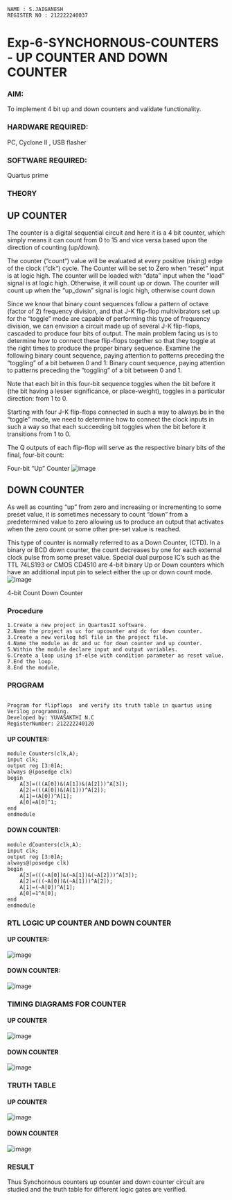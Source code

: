 ```
NAME : S.JAIGANESH
REGISTER NO : 212222240037
```
# Exp-6-SYNCHORNOUS-COUNTERS - UP COUNTER AND DOWN COUNTER 
### AIM: 
To implement 4 bit up and down counters and validate  functionality.
### HARDWARE REQUIRED:  
PC, Cyclone II , USB flasher
### SOFTWARE REQUIRED:   
Quartus prime
### THEORY 

## UP COUNTER 
The counter is a digital sequential circuit and here it is a 4 bit counter, which simply means it can count from 0 to 15 and vice versa based upon the direction of counting (up/down). 

The counter (“count“) value will be evaluated at every positive (rising) edge of the clock (“clk“) cycle.
The Counter will be set to Zero when “reset” input is at logic high.
The counter will be loaded with “data” input when the “load” signal is at logic high. Otherwise, it will count up or down.
The counter will count up when the “up_down” signal is logic high, otherwise count down

Since we know that binary count sequences follow a pattern of octave (factor of 2) frequency division, and that J-K flip-flop multivibrators set up for the “toggle” mode are capable of performing this type of frequency division, we can envision a circuit made up of several J-K flip-flops, cascaded to produce four bits of output.
The main problem facing us is to determine how to connect these flip-flops together so that they toggle at the right times to produce the proper binary sequence.
Examine the following binary count sequence, paying attention to patterns preceding the “toggling” of a bit between 0 and 1:
Binary count sequence, paying attention to patterns preceding the “toggling” of a bit between 0 and 1.

Note that each bit in this four-bit sequence toggles when the bit before it (the bit having a lesser significance, or place-weight), toggles in a particular direction: from 1 to 0.



 
 

Starting with four J-K flip-flops connected in such a way to always be in the “toggle” mode, we need to determine how to connect the clock inputs in such a way so that each succeeding bit toggles when the bit before it transitions from 1 to 0.

The Q outputs of each flip-flop will serve as the respective binary bits of the final, four-bit count:

 
 

Four-bit “Up” Counter
![image](https://user-images.githubusercontent.com/36288975/169644758-b2f4339d-9532-40c5-af40-8f4f8c942e2c.png)



## DOWN COUNTER 

As well as counting “up” from zero and increasing or incrementing to some preset value, it is sometimes necessary to count “down” from a predetermined value to zero allowing us to produce an output that activates when the zero count or some other pre-set value is reached.

This type of counter is normally referred to as a Down Counter, (CTD). In a binary or BCD down counter, the count decreases by one for each external clock pulse from some preset value. Special dual purpose IC’s such as the TTL 74LS193 or CMOS CD4510 are 4-bit binary Up or Down counters which have an additional input pin to select either the up or down count mode.
![image](https://user-images.githubusercontent.com/36288975/169644844-1a14e123-7228-4ed8-81a9-eb937dff4ac8.png)


4-bit Count Down Counter
### Procedure
```
1.Create a new project in QuartusII software.
2.Name the project as uc for upcounter and dc for down counter.
3.Create a new verilog hdl file in the project file.
4.Name the module as dc and uc for down counter and up counter.
5.Within the module declare input and output variables.
6.Create a loop using if-else with condition parameter as reset value.
7.End the loop.
8.End the module.
```



### PROGRAM 
```

Program for flipflops  and verify its truth table in quartus using Verilog programming.
Developed by: YUVASAKTHI N.C
RegisterNumber: 212222240120

```
#### UP COUNTER:
```
module Counters(clk,A);
input clk;
output reg [3:0]A;
always @(posedge clk)
begin
	A[3]=(((A[0])&(A[1])&(A[2]))^A[3]);
	A[2]=(((A[0])&(A[1]))^A[2]);
	A[1]=(A[0])^A[1];
	A[0]=A[0]^1;
end
endmodule
```
#### DOWN COUNTER:
```
module dCounters(clk,A);
input clk;
output reg [3:0]A;
always@(posedge clk)
begin
	A[3]=(((~A[0])&(~A[1])&(~A[2]))^A[3]);
	A[2]=(((~A[0])&(~A[1]))^A[2]);
	A[1]=(~A[0])^A[1];
	A[0]=1^A[0];
end
endmodule
```

### RTL LOGIC UP COUNTER AND DOWN COUNTER  
#### UP COUNTER:
![image](https://github.com/Jaiganesh235/Exp-6-Synchornous-counters-/assets/118657189/21a764f7-7623-4773-9c1a-5596fa793a0c)



#### DOWN COUNTER:
![image](https://github.com/Jaiganesh235/Exp-6-Synchornous-counters-/assets/118657189/c50e6119-92fa-4325-8d4f-48bda2c535c5)



### TIMING DIAGRAMS FOR COUNTER  
#### UP COUNTER
![image](https://github.com/Jaiganesh235/Exp-6-Synchornous-counters-/assets/118657189/32c085a6-28b6-471b-a0f6-f4eaf69998ee)


#### DOWN COUNTER
![image](https://github.com/Jaiganesh235/Exp-6-Synchornous-counters-/assets/118657189/715ea572-9659-4786-a87d-e490376a0ffd)



### TRUTH TABLE 
#### UP COUNTER
![image](https://github.com/Jaiganesh235/Exp-6-Synchornous-counters-/assets/118657189/3bb80ba1-802f-4b29-9b05-e2883755bb61)


#### DOWN COUNTER
![image](https://github.com/Jaiganesh235/Exp-6-Synchornous-counters-/assets/118657189/26e364d2-d30e-48f8-9e46-5ceeb264fe4d)



### RESULT
Thus Synchornous counters up counter and down counter circuit are studied and the truth table for different logic gates are verified.
